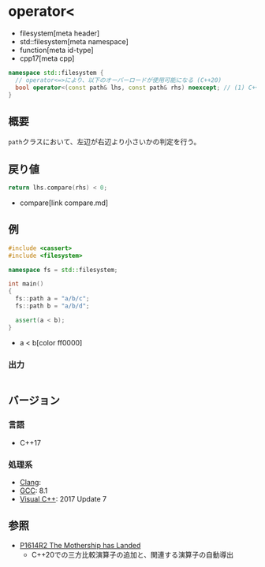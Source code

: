 # operator<
* filesystem[meta header]
* std::filesystem[meta namespace]
* function[meta id-type]
* cpp17[meta cpp]

```cpp
namespace std::filesystem {
  // operator<=>により、以下のオーバーロードが使用可能になる (C++20)
  bool operator<(const path& lhs, const path& rhs) noexcept; // (1) C++17
}
```

## 概要
`path`クラスにおいて、左辺が右辺より小さいかの判定を行う。


## 戻り値
```cpp
return lhs.compare(rhs) < 0;
```
* compare[link compare.md]


## 例
```cpp example
#include <cassert>
#include <filesystem>

namespace fs = std::filesystem;

int main()
{
  fs::path a = "a/b/c";
  fs::path b = "a/b/d";

  assert(a < b);
}
```
* a < b[color ff0000]

### 出力
```
```

## バージョン
### 言語
- C++17

### 処理系
- [Clang](/implementation.md#clang):
- [GCC](/implementation.md#gcc): 8.1
- [Visual C++](/implementation.md#visual_cpp): 2017 Update 7

## 参照
- [P1614R2 The Mothership has Landed](https://www.open-std.org/jtc1/sc22/wg21/docs/papers/2019/p1614r2.html)
    - C++20での三方比較演算子の追加と、関連する演算子の自動導出

